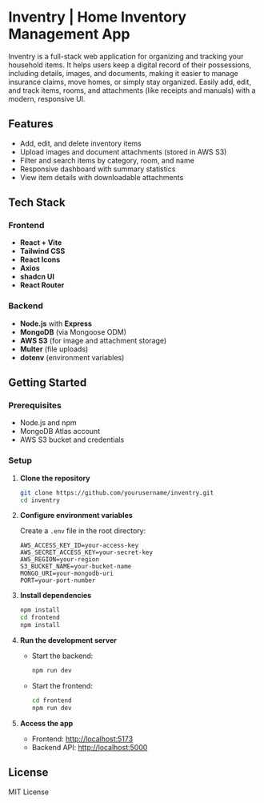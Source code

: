 # Inventry | Home Inventory Management App
Inventry is a full-stack web application for organizing and tracking your household items. It helps users keep a digital record of their possessions, including details, images, and documents, 
making it easier to manage insurance claims, move homes, or simply stay organized. Easily add, edit, and track items, rooms, and attachments (like receipts and manuals) with a modern, responsive UI.

## Features
- Add, edit, and delete inventory items
- Upload images and document attachments (stored in AWS S3)
- Filter and search items by category, room, and name
- Responsive dashboard with summary statistics
- View item details with downloadable attachments

## Tech Stack
### Frontend

- **React + Vite**
- **Tailwind CSS**
- **React Icons**
- **Axios**
- **shadcn UI**
- **React Router**

### Backend
- **Node.js** with **Express**
- **MongoDB** (via Mongoose ODM)
- **AWS S3** (for image and attachment storage)
- **Multer** (file uploads)
- **dotenv** (environment variables)


## Getting Started

### Prerequisites
- Node.js and npm
- MongoDB Atlas account
- AWS S3 bucket and credentials

### Setup

1. **Clone the repository**
   ```sh
   git clone https://github.com/yourusername/inventry.git
   cd inventry
   ```

2. **Configure environment variables**

   Create a `.env` file in the root directory:
   ```
   AWS_ACCESS_KEY_ID=your-access-key
   AWS_SECRET_ACCESS_KEY=your-secret-key
   AWS_REGION=your-region
   S3_BUCKET_NAME=your-bucket-name
   MONGO_URI=your-mongodb-uri
   PORT=your-port-number
   ```

3. **Install dependencies**
   ```sh
   npm install
   cd frontend
   npm install
   ```

4. **Run the development server**
   - Start the backend:
     ```sh
     npm run dev
     ```
   - Start the frontend:
     ```sh
     cd frontend
     npm run dev
     ```

5. **Access the app**
   - Frontend: [http://localhost:5173](http://localhost:5173)
   - Backend API: [http://localhost:5000](http://localhost:5000)

## License
MIT License
